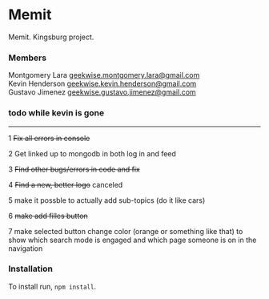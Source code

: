 # Memit
Memit. Kingsburg project.

### Members
Montgomery Lara geekwise.montgomery.lara@gmail.com  
Kevin Henderson geekwise.kevin.henderson@gmail.com  
Gustavo Jimenez geekwise.gustavo.jimenez@gmail.com

### todo while kevin is gone
----------------------------
1 ~~Fix all errors in console~~

2 Get linked up to mongodb in both log in and feed

3 ~~Find other bugs/errors in code and fix~~

4 ~~Find a new, better logo~~ canceled 

5 make it possble to actually add sub-topics (do it like cars)

6 ~~make add filles button~~

7 make selected button change color (orange or something like that) to show which search mode is engaged and which page someone is on in the navigation


### Installation
To install run, `npm install`.

